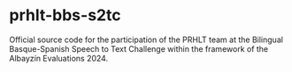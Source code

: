 # prhlt-bbs-s2tc
Official source code for the participation of the PRHLT team at the Bilingual Basque-Spanish Speech to Text Challenge within the framework of the Albayzín Evaluations 2024.
